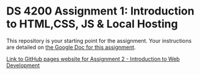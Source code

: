 # DS 4200 Assignment 1: Introduction to HTML,CSS, JS & Local Hosting

This repository is your starting point for the assignment. Your instructions are detailed on [the Google Doc for this assignment](https://docs.google.com/document/d/1lVjqDSmq1ZPwEk-sG8E4vqbU4gPt4H0Qdtk1Vcu0H50/edit?usp=sharing).

[Link to GitHub pages website for Assignment 2 - Introduction to Web Development](https://neu-ds-4200-s20.github.io/assignment-1-getting-started-with-web-samanthahoch/)

